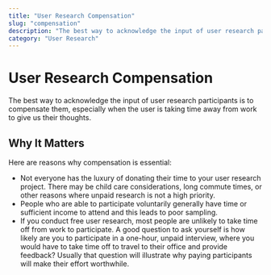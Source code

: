 ```yaml
---
title: "User Research Compensation"
slug: "compensation"
description: "The best way to acknowledge the input of user research participants is to compensate them, especially when the user is taking time away from work to give us their thoughts."
category: "User Research"
---
```


# User Research Compensation

The best way to acknowledge the input of user research participants is to compensate them, especially when the user is taking time away from work to give us their thoughts.

## Why It Matters

Here are reasons why compensation is essential:

- Not everyone has the luxury of donating their time to your user research project. There may be child care considerations, long commute times, or other reasons where unpaid research is not a high priority.
- People who are able to participate voluntarily generally have time or sufficient income to attend and this leads to poor sampling.
- If you conduct free user research, most people are unlikely to take time off from work to participate. A good question to ask yourself is how likely are you to participate in a one-hour, unpaid interview, where you would have to take time off to travel to their office and provide feedback? Usually that question will illustrate why paying participants will make their effort worthwhile.
